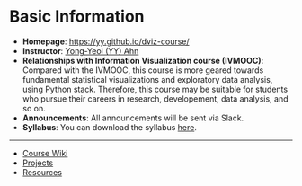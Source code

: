 # Basic Information

- **Homepage**: https://yy.github.io/dviz-course/
- **Instructor**: [Yong-Yeol (YY) Ahn](http://yongyeol.com) 
- **Relationships with Information Visualization course (IVMOOC)**: Compared with the IVMOOC, this course is more geared towards fundamental statistical visualizations and exploratory data analysis, using Python stack. Therefore, this course may be suitable for students who pursue their careers in research, developement, data analysis, and so on. 
- **Announcements**: All announcements will be sent via Slack. 
- **Syllabus**: You can download the syllabus [here](http://yongyeol.com/teaching/2019SU_dviz_syllabus.pdf). 

----

- [Course Wiki](https://github.com/yy/dviz-course/wiki)
- [Projects](https://github.com/yy/dviz-course/wiki/Projects)
- [Resources](https://github.com/yy/dviz-course/wiki/Resources)
